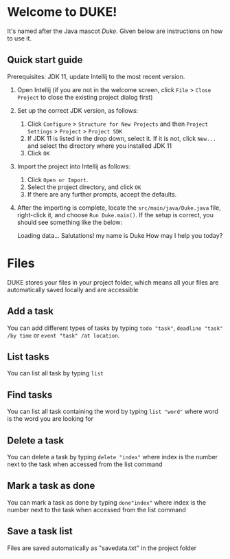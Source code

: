 # Welcome to DUKE!

It's named after the Java mascot _Duke_. Given below are instructions on how to use it.

## Quick start guide
Prerequisites: JDK 11, update Intellij to the most recent version.

1. Open Intellij (if you are not in the welcome screen, click `File` > `Close Project` to close the existing project dialog first)
2. Set up the correct JDK version, as follows:
   1. Click `Configure` > `Structure for New Projects` and then `Project Settings` > `Project` > `Project SDK`
   1. If JDK 11 is listed in the drop down, select it. If it is not, click `New...` and select the directory where you installed JDK 11
   1. Click `OK`
3. Import the project into Intellij as follows:
   1. Click `Open or Import`.
   1. Select the project directory, and click `OK`
   1. If there are any further prompts, accept the defaults.
4. After the importing is complete, locate the `src/main/java/Duke.java` file, right-click it, and choose `Run Duke.main()`. If the setup is correct, you should see something like the below:

    Loading data...
    Salutations! my name is Duke
    How may I help you today?

# Files

DUKE stores your files in your project folder, which means all your files are automatically saved locally and are accessible 


## Add a task

You can add different types of tasks by typing `todo "task"`, `deadline "task" /by time` or `event "task" /at location`.

## List tasks

You can list all task by typing `list` 

## Find tasks

You can list all task containing the word by typing `list "word"` where word is the word you are looking for 

## Delete a task

You can delete a task by typing `delete "index"` where index is the number next to the task when accessed from the list command

## Mark a task as done

You can mark a task as done by typing `done"index"` where index is the number next to the task when accessed from the list command


## Save a task list

Files are saved automatically as "savedata.txt" in the project folder

